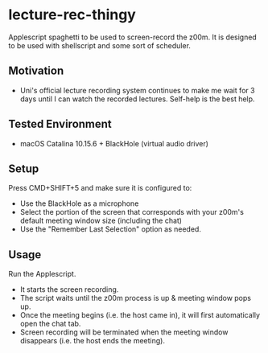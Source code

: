# lecture-rec-thingy
Applescript spaghetti to be used to screen-record the z00m. It is designed to be used with shellscript and some sort of scheduler. 

## Motivation
- Uni's official lecture recording system continues to make me wait for 3 days until I can watch the recorded lectures. Self-help is the best help. 

## Tested Environment
- macOS Catalina 10.15.6 + BlackHole (virtual audio driver)

## Setup
Press CMD+SHIFT+5 and make sure it is configured to: 
- Use the BlackHole as a microphone
- Select the portion of the screen that corresponds with your z00m's default meeting window size (including the chat)
- Use the "Remember Last Selection" option as needed. 

## Usage
Run the Applescript. 
- It starts the screen recording. 
- The script waits until the z00m process is up & meeting window pops up. 
- Once the meeting begins (i.e. the host came in), it will first automatically open the chat tab. 
- Screen recording will be terminated when the meeting window disappears (i.e. the host ends the meeting). 